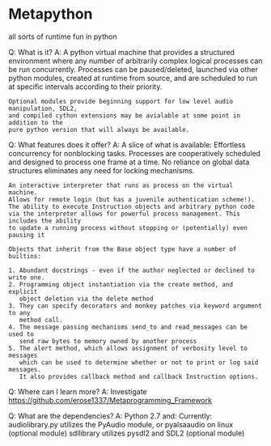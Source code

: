 Metapython
=========================

all sorts of runtime fun in python

Q: What is it?
A:  A python virtual machine that provides a structured environment where any number
    of arbitrarily complex logical processes can be run concurrently. Processes
    can be paused/deleted, launched via other python modules, created at runtime from source, and are scheduled to run at specific intervals according to their priority.
    
    Optional modules provide beginning support for low level audio manipulation, SDL2, 
    and compiled cython extensions may be avialable at some point in addition to the
    pure python version that will always be available.
 
Q: What features does it offer?
A: A slice of what is available:
    Effortless concurrency for nonblocking tasks. Processes are cooperatively
    scheduled and designed to process one frame at a time. No reliance on global
    data structures eliminates any need for locking mechanisms. 
    
    An interactive interpreter that runs as process on the virtual machine. 
    Allows for remote login (but has a juvenile authentication scheme!). 
    The ability to execute Instruction objects and arbitrary python code via the interpreter allows for powerful process management. This includes the ability
    to update a running process without stopping or (potentially) even pausing it
    
    Objects that inherit from the Base object type have a number of builtins:
    
    1. Abundant docstrings - even if the author neglected or declined to write one.
    2. Programming object instantiation via the create method, and explicit
       object deletion via the delete method
    3. They can specify decorators and monkey patches via keyword argument to any 
       method call.
    4. The message passing mechanisms send_to and read_messages can be used to
       send raw bytes to memory owned by another process
    5. The alert method, which allows assignment of verbosity level to messages
       which can be used to determine whether or not to print or log said messages.
       It also provides callback method and callback Instruction options.
       
    
Q: Where can I learn more?
A: Investigate https://github.com/erose1337/Metaprogramming_Framework
  
Q: What are the dependencies?
A: Python 2.7 and:
   Currently:
    audiolibrary.py utilizes the PyAudio module, or pyalsaaudio on linux (optional module)
    sdllibrary utilizes pysdl2 and SDL2 (optional module)
    
